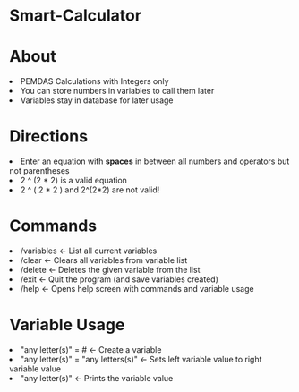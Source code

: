 # Smart-Calculator
<h1>About</h1>
<li>PEMDAS Calculations with Integers only</li>
<li>You can store numbers in variables to call them later</li>
<li>Variables stay in database for later usage</li>
<h1>Directions</h1>
<li>Enter an equation with <b>spaces</b> in between all numbers and operators but not parentheses</li>
<li>2 ^ (2 * 2) is a valid equation</li>
<li>2 ^ ( 2 * 2 ) and 2^(2*2) are not valid!</li>              
<h1>Commands</h1>
<li>/variables <- List all current variables</li>
<li>/clear <- Clears all variables from variable list</li>
<li>/delete <name> <- Deletes the given variable from the list</li>
<li>/exit <- Quit the program (and save variables created)</li>
<li>/help <- Opens help screen with commands and variable usage</li>
<h1>Variable Usage</h1>
<li>"any letter(s)" = # <- Create a variable</li>
<li>"any letter(s)" = "any letters(s)" <- Sets left variable value to right variable value</li>
<li>"any letter(s)"  <- Prints the variable value</li>
         
